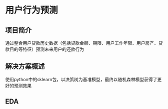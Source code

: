 用户行为预测
===
项目简介
--
通过整合用户贷款历史数据（包括贷款金额、期限、用户工作年限、用户房产、贷款目的等特征）预测未来用户的还款行为

解决方案概述
--
使用python中的sklearn包，以决策树为基准模型，最终以随机森林模型获得了更好的预测效果

EDA
--
